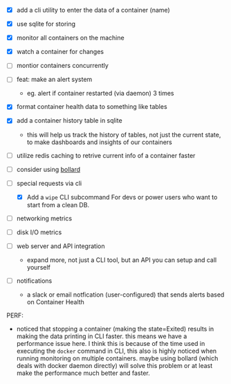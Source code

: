 - [x] add a cli utility to enter the data of a container (name)
- [x] use sqlite for storing

- [x] monitor all containers on the machine
- [x] watch a container for changes
- [ ] montior containers concurrently
- [ ] feat: make an alert system
    - eg. alert if container restarted (via daemon) 3 times
- [x] format container health data to something like tables
- [x] add a container history table in sqlite
    - this will help us track the history of tables, not just the current state, to make dashboards and insights of our containers
- [ ] utilize redis caching to retrive current info of a container faster
- [ ] consider using [bollard](https://docs.rs/bollard/latest/bollard/)

- [ ] special requests via cli
    - [x] Add a `wipe` CLI subcommand For devs or power users who want to start from a clean DB.


- [ ] networking metrics
- [ ] disk I/O metrics

- [ ] web server and API integration
    - expand more, not just a CLI tool, but an API you can setup and call yourself

- [ ] notifications
    - a slack or email notfication (user-configured) that sends alerts based on Container Health

PERF:
- noticed that stopping a container (making the state=Exited) results in making the data printing in CLI faster. this means we have a performance issue here. I think this is because of the time used in executing the `docker` command in CLI, this also is highly noticed when running monitoring on multiple containers. maybe using bollard (which deals with docker daemon directly) will solve this problem or at least make the performance much better and faster.